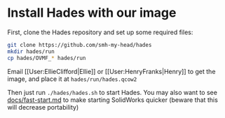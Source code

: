 # Install Hades with our image

First, clone the Hades repository and set up some required files:

```bash
git clone https://github.com/smh-my-head/hades
mkdir hades/run
cp hades/OVMF_* hades/run
```

Email [[User:EllieClifford|Ellie]] or [[User:HenryFranks|Henry]] to get the image,
and place it at `hades/run/hades.qcow2`

Then just run `./hades/hades.sh` to start Hades. You may also want to see
[docs/fast-start.md](docs/fast-start.md) to make starting SolidWorks quicker
(beware that this will decrease portability)
